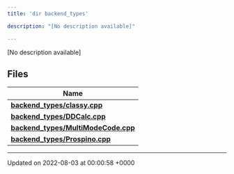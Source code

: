 ```yaml
---
title: 'dir backend_types'

description: "[No description available]"

---
```







[No description available]

## Files

| Name           |
| -------------- |
| **[backend_types/classy.cpp](/documentation/code/gambit_sphinx/files/classy_8cpp/#file-classy.cpp)**  |
| **[backend_types/DDCalc.cpp](/documentation/code/gambit_sphinx/files/ddcalc_8cpp/#file-ddcalc.cpp)**  |
| **[backend_types/MultiModeCode.cpp](/documentation/code/gambit_sphinx/files/multimodecode_8cpp/#file-multimodecode.cpp)**  |
| **[backend_types/Prospino.cpp](/documentation/code/gambit_sphinx/files/prospino_8cpp/#file-prospino.cpp)**  |






-------------------------------

Updated on 2022-08-03 at 00:00:58 +0000
